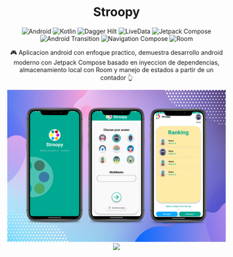 <div  align="center">
<h1 align="center">Stroopy</h1>
</div>

<div align="center">
  
![Android](https://img.shields.io/badge/Android-3DDC84?style=flat)  ![Kotlin](https://img.shields.io/badge/Kotlin-5C2D91?style=flat)   ![Dagger Hilt](https://img.shields.io/badge/Dagger_Hilt-4285F4?style=flat)  ![LiveData](https://img.shields.io/badge/LiveData-607D8B?style=flat)  ![Jetpack Compose](https://img.shields.io/badge/Jetpack_Compose-FF9800?style=flat)  ![Android Transition](https://img.shields.io/badge/Android_Transition-FF4081?style=flat)  ![Navigation Compose](https://img.shields.io/badge/Navigation_Compose-00796B?style=flat)   ![Room](https://img.shields.io/badge/Room-D32F2F?style=flat) 

</div>

<p align="center">  
🎮 Aplicacion android con enfoque practico, demuestra desarrollo android moderno con Jetpack Compose basado en inyeccion de dependencias, almacenamiento local con Room y manejo de estados a partir de un contador 👆
</p>

<p align="center">
  <img src="previews/screenshots.png">
  <img src="previews/gameplay.gif" width="300"/>
</p>
